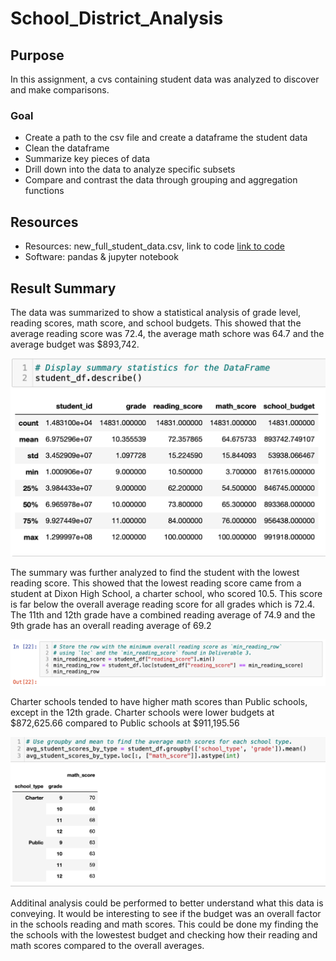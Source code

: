 # **School_District_Analysis**
## **Purpose**
In this assignment, a cvs containing student data was analyzed to discover and make comparisons.

### **Goal**
- Create a path to the csv file and create a dataframe the student data
- Clean the dataframe
- Summarize key pieces of data
- Drill down into the data to analyze specific subsets
- Compare and contrast the data through grouping and aggregation functions

## **Resources**
- Resources: new_full_student_data.csv, link to code [link to code](Student_Data_Challenge.ipynb)
- Software: pandas & jupyter notebook

## **Result Summary**
The data was summarized to show a statistical analysis of grade level, reading scores, math score, and school budgets. This showed that the average reading score was 72.4, the average math schore was 64.7 and the average budget was $893,742.

![mean results](student_df_summary.png)

The summary was further analyzed to find the student with the lowest reading score. This showed that the lowest reading score came from a student at Dixon High School, a charter school, who scored 10.5. This score is far below the overall average reading score for all grades which is 72.4. The 11th and 12th grade have a combined reading average of 74.9 and the 9th grade has an overall reading average of 69.2

![lowest reading score](lowest_reading_score.png)

Charter schools tended to have higher math scores than Public schools, except in the 12th grade. Charter schools were lower budgets at $872,625.66 compared to Public schools at $911,195.56

![math scores](math_scores_by_type_and_grade.png)

Additinal analysis could be performed to better understand what this data is conveying. It would be interesting to see if the budget was an overall factor in the schools reading and math scores. This could be done my finding the the schools with the lowestest budget and checking how their reading and math scores compared to the overall averages.

